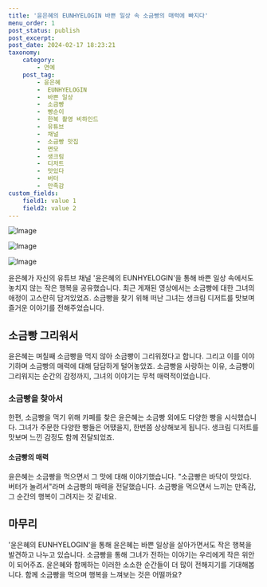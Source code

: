 ```yaml
---
title: '윤은혜의 EUNHYELOGIN 바쁜 일상 속 소금빵의 매력에 빠지다'
menu_order: 1
post_status: publish
post_excerpt: 
post_date: 2024-02-17 18:23:21
taxonomy:
    category:
        - 연예
    post_tag:
        - 윤은혜
        -  EUNHYELOGIN
        -  바쁜 일상
        -  소금빵
        -  빵순이
        -  한복 촬영 비하인드
        -  유튜브
        -  채널
        -  소금빵 맛집
        -  면모
        -  생크림
        -  디저트
        -  맛있다
        -  버터
        -  만족감
custom_fields:
    field1: value 1
    field2: value 2
---
```


![Image](https://mimgnews.pstatic.net/image/609/2024/02/12/202402121025325710_1_20240212104301989.jpg?type=w540)

![Image](https://ssl.pstatic.net/mimgnews/image/609/2024/02/12/202402121025325710_2_20240212104301991.jpg?type=w540)

![Image](https://mimgnews.pstatic.net/image/609/2024/02/12/202402121025325710_3_20240212104301993.jpg?type=w540)

윤은혜가 자신의 유튜브 채널 '윤은혜의 EUNHYELOGIN'을 통해 바쁜 일상 속에서도 놓치지 않는 작은 행복을 공유했습니다. 최근 게재된 영상에서는 소금빵에 대한 그녀의 애정이 고스란히 담겨있었죠. 소금빵을 찾기 위해 떠난 그녀는 생크림 디저트를 맛보며 즐거운 이야기를 전해주었습니다.
## 소금빵 그리워서
윤은혜는 며칠째 소금빵을 먹지 않아 소금빵이 그리워졌다고 합니다. 그리고 이를 이야기하며 소금빵의 매력에 대해 담담하게 털어놓았죠. 소금빵을 사랑하는 이유, 소금빵이 그리워지는 순간의 감정까지, 그녀의 이야기는 무척 매력적이었습니다.
### 소금빵을 찾아서
한편, 소금빵을 먹기 위해 카페를 찾은 윤은혜는 소금빵 외에도 다양한 빵을 시식했습니다. 그녀가 주문한 다양한 빵들은 어땠을지, 한번쯤 상상해보게 됩니다. 생크림 디저트를 맛보며 느낀 감정도 함께 전달되었죠.
#### 소금빵의 매력
윤은혜는 소금빵을 먹으면서 그 맛에 대해 이야기했습니다. "소금빵은 바닥이 맛있다. 버터가 눌려서"라며 소금빵의 매력을 전달했습니다. 소금빵을 먹으면서 느끼는 만족감, 그 순간의 행복이 그려지는 것 같네요.
## 마무리
'윤은혜의 EUNHYELOGIN'을 통해 윤은혜는 바쁜 일상을 살아가면서도 작은 행복을 발견하고 나누고 있습니다. 소금빵을 통해 그녀가 전하는 이야기는 우리에게 작은 위안이 되어주죠. 윤은혜와 함께하는 이러한 소소한 순간들이 더 많이 전해지기를 기대해봅니다. 함께 소금빵을 먹으며 행복을 느껴보는 것은 어떨까요?
